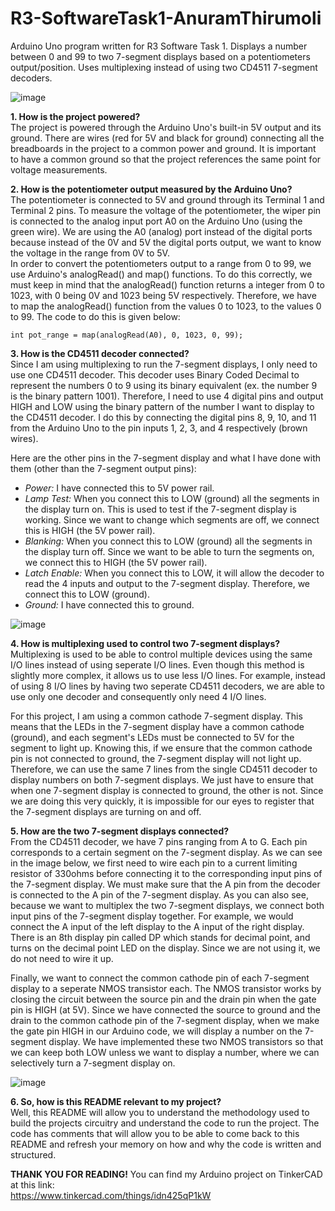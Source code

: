 # R3-SoftwareTask1-AnuramThirumoli
Arduino Uno program written for R3 Software Task 1. Displays a number between 0 and 99 to two 7-segment displays based on a potentiometers output/position. Uses multiplexing instead of using two CD4511 7-segment decoders.

![image](https://user-images.githubusercontent.com/59899086/136715278-7a5f7000-f508-4d3c-bbc4-877420445891.png)

**1. How is the project powered?** \
The project is powered through the Arduino Uno's built-in 5V output and its ground. There are wires (red for 5V and black for ground) connecting all the breadboards in the project to a common power and ground. It is important to have a common ground so that the project references the same point for voltage measurements.

**2. How is the potentiometer output measured by the Arduino Uno?** \
The potentiometer is connected to 5V and ground through its Terminal 1 and Terminal 2 pins. To measure the voltage of the potentiometer, the wiper pin is connected to the analog input port A0 on the Arduino Uno (using the green wire). We are using the A0 (analog) port instead of the digital ports because instead of the 0V and 5V the digital ports output, we want to know the voltage in the range from 0V to 5V. \
In order to convert the potentiometers output to a range from 0 to 99, we use Arduino's analogRead() and map() functions. To do this correctly, we must keep in mind that the analogRead() function returns a integer from 0 to 1023, with 0 being 0V and 1023 being 5V respectively. Therefore, we have to map the analogRead() function from the values 0 to 1023, to the values 0 to 99. The code to do this is given below:
```
int pot_range = map(analogRead(A0), 0, 1023, 0, 99);
```

**3. How is the CD4511 decoder connected?** \
Since I am using multiplexing to run the 7-segment displays, I only need to use one CD4511 decoder. This decoder uses Binary Coded Decimal to represent the numbers 0 to 9 using its binary equivalent (ex. the number 9 is the binary pattern 1001). Therefore, I need to use 4 digital pins and output HIGH and LOW using the binary pattern of the number I want to display to the CD4511 decoder. I do this by connecting the digital pins 8, 9, 10, and 11 from the Arduino Uno to the pin inputs 1, 2, 3, and 4 respectively (brown wires).

Here are the other pins in the 7-segment display and what I have done with them (other than the 7-segment output pins):
- *Power:* I have connected this to 5V power rail.
- *Lamp Test:* When you connect this to LOW (ground) all the segments in the display turn on. This is used to test if the 7-segment display is working. Since we want to change which segments are off, we connect this is HIGH (the 5V power rail).
- *Blanking:* When you connect this to LOW (ground) all the segments in the display turn off. Since we want to be able to turn the segments on, we connect this to HIGH (the 5V power rail).
- *Latch Enable:* When you connect this to LOW, it will allow the decoder to read the 4 inputs and output to the 7-segment display. Therefore, we connect this to LOW (ground).
- *Ground:* I have connected this to ground.

![image](https://user-images.githubusercontent.com/59899086/136716180-854a657f-7aea-40b6-9f32-a850eab69cac.png)

**4. How is multiplexing used to control two 7-segment displays?** \
Multiplexing is used to be able to control multiple devices using the same I/O lines instead of using seperate I/O lines. Even though this method is slightly more complex, it allows us to use less I/O lines. For example, instead of using 8 I/O lines by having two seperate CD4511 decoders, we are able to use only one decoder and consequently only need 4 I/O lines.

For this project, I am using a common cathode 7-segment display. This means that the LEDs in the 7-segment display have a common cathode (ground), and each segment's LEDs must be connected to 5V for the segment to light up. Knowing this, if we ensure that the common cathode pin is not connected to ground, the 7-segment display will not light up. Therefore, we can use the same 7 lines from the single CD4511 decoder to display numbers on both 7-segment displays. We just have to ensure that when one 7-segment display is connected to ground, the other is not. Since we are doing this very quickly, it is impossible for our eyes to register that the 7-segment displays are turning on and off. 

**5. How are the two 7-segment displays connected?** \
From the CD4511 decoder, we have 7 pins ranging from A to G. Each pin corresponds to a certain segment on the 7-segment display. As we can see in the image below, we first need to wire each pin to a current limiting resistor of 330ohms before connecting it to the corresponding input pins of the 7-segment display. We must make sure that the A pin from the decoder is connected to the A pin of the 7-segment display. As you can also see, because we want to multiplex the two 7-segment displays, we connect both input pins of the 7-segment display together. For example, we would connect the A input of the left display to the A input of the right display. There is an 8th display pin called DP which stands for decimal point, and turns on the decimal point LED on the display. Since we are not using it, we do not need to wire it up.

Finally, we want to connect the common cathode pin of each 7-segment display to a seperate NMOS transistor each. The NMOS transistor works by closing the circuit between the source pin and the drain pin when the gate pin is HIGH (at 5V). Since we have connected the source to ground and the drain to the common cathode pin of the 7-segment display, when we make the gate pin HIGH in our Arduino code, we will display a number on the 7-segment display. We have implemented these two NMOS transistors so that we can keep both LOW unless we want to display a number, where we can selectively turn a 7-segment display on.

![image](https://user-images.githubusercontent.com/59899086/136716378-516e92b3-1fb5-4952-8dbe-001006cc6694.png)

**6. So, how is this README relevant to my project?** \
Well, this README will allow you to understand the methodology used to build the projects circuitry and understand the code to run the project. The code has comments that will allow you to be able to come back to this README and refresh your memory on how and why the code is written and structured.

**THANK YOU FOR READING!** You can find my Arduino project on TinkerCAD at this link: \
https://www.tinkercad.com/things/idn425qP1kW
